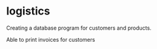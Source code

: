 # logistics

Creating a database program for customers and products. </b>

Able to print invoices for customers
